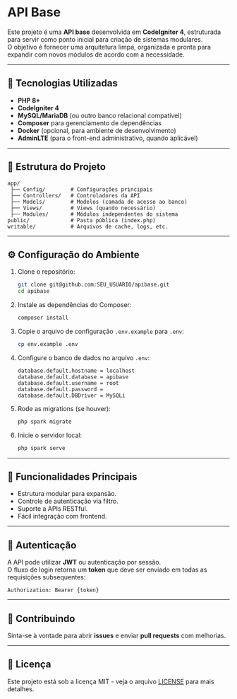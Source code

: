 # API Base

Este projeto é uma **API base** desenvolvida em **CodeIgniter 4**, estruturada para servir como ponto inicial para criação de sistemas modulares.  
O objetivo é fornecer uma arquitetura limpa, organizada e pronta para expandir com novos módulos de acordo com a necessidade.

---

## 🚀 Tecnologias Utilizadas
- **PHP 8+**
- **CodeIgniter 4**
- **MySQL/MariaDB** (ou outro banco relacional compatível)
- **Composer** para gerenciamento de dependências
- **Docker** (opcional, para ambiente de desenvolvimento)
- **AdminLTE** (para o front-end administrativo, quando aplicável)

---

## 📂 Estrutura do Projeto
```
app/
 ├── Config/        # Configurações principais
 ├── Controllers/   # Controladores da API
 ├── Models/        # Modelos (camada de acesso ao banco)
 ├── Views/         # Views (quando necessário)
 ├── Modules/       # Módulos independentes do sistema
public/             # Pasta pública (index.php)
writable/           # Arquivos de cache, logs, etc.
```

---

## ⚙️ Configuração do Ambiente

1. Clone o repositório:
   ```bash
   git clone git@github.com:SEU_USUARIO/apibase.git
   cd apibase
   ```

2. Instale as dependências do Composer:
   ```bash
   composer install
   ```

3. Copie o arquivo de configuração `.env.example` para `.env`:
   ```bash
   cp env.example .env
   ```

4. Configure o banco de dados no arquivo `.env`:
   ```
   database.default.hostname = localhost
   database.default.database = apibase
   database.default.username = root
   database.default.password = 
   database.default.DBDriver = MySQLi
   ```

5. Rode as migrations (se houver):
   ```bash
   php spark migrate
   ```

6. Inicie o servidor local:
   ```bash
   php spark serve
   ```

---

## 📌 Funcionalidades Principais
- Estrutura modular para expansão.
- Controle de autenticação via filtro.
- Suporte a APIs RESTful.
- Fácil integração com frontend.

---

## 🔑 Autenticação
A API pode utilizar **JWT** ou autenticação por sessão.  
O fluxo de login retorna um **token** que deve ser enviado em todas as requisições subsequentes:

```
Authorization: Bearer {token}
```

---

## 🤝 Contribuindo
Sinta-se à vontade para abrir **issues** e enviar **pull requests** com melhorias.

---

## 📄 Licença
Este projeto está sob a licença MIT - veja o arquivo [LICENSE](LICENSE) para mais detalhes.

